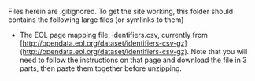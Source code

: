 Files herein are .gitignored. To get the site working, this folder should contains the following large files (or symlinks to them)

* The EOL page mapping file, identifiers.csv, currently from [http://opendata.eol.org/dataset/identifiers-csv-gz](http://opendata.eol.org/dataset/identifiers-csv-gz). Note that you will need to follow the instructions on that page and download the file in 3 parts, then paste them together before unzipping.
